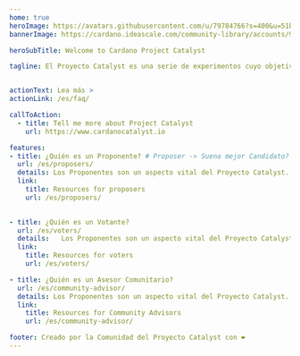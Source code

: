 ```yaml
---
home: true
heroImage: https://avatars.githubusercontent.com/u/79784766?s=400&u=51b65ef6f530a0d0bf4067deffe167c9cb2ce2cc&v=4
bannerImage: https://cardano.ideascale.com/community-library/accounts/93/936143/hero_banner.png

heroSubTitle: Welcome to Cardano Project Catalyst

tagline: El Proyecto Catalyst es una serie de experimentos cuyo objetivo es generar los más altos niveles de innovación de la comunidad. Catalyst lleva la gobernanza en la cadena a la blockchain de Cardano permitiendo a la comunidad establecer por sí misma las prioridades de crecimiento. Además, permite a los participantes destinar fondos a propuestas que aborden los retos y aprovechen las oportunidades que surjan en el ciclo de vida de Cardano. 


actionText: Lea más >
actionLink: /es/faq/

callToAction:
  - title: Tell me more about Project Catalyst
    url: https://www.cardanocatalyst.io

features:
- title: ¿Quién es un Proponente? # Proposer -> Suena mejor Candidato?
  url: /es/proposers/
  details: Los Proponentes son un aspecto vital del Proyecto Catalyst. Constituyen el combustible para el fuego. Son las personas con ideas, las que ven el contexto más amplio, las que identifican las necesidades, las que llenan las lagunas. Una propuesta elaborada por un proponente es la forma de comunicar esa idea a la comunidad.
  link:
    title: Resources for proposers
    url: /es/proposers/
  

- title: ¿Quién es un Votante?
  url: /es/voters/
  details:   Los Proponentes son un aspecto vital del Proyecto Catalyst. Constituyen el combustible para el fuego. Son las personas con ideas, las que ven el contexto más amplio, las que identifican las necesidades, las que llenan las lagunas. Una propuesta elaborada por un proponente es la forma de comunicar esa idea a la comunidad. # This is the same definition of Proposer ¿...?
  link:
    title: Resources for voters
    url: /es/voters/

- title: ¿Quién es un Asesor Comunitario?
  url: /es/community-advisor/
  details: Los Proponentes son un aspecto vital del Proyecto Catalyst. Constituyen el combustible para el fuego. Son las personas con ideas, las que ven el contexto más amplio, las que identifican las necesidades, las que llenan las lagunas. Una propuesta elaborada por un proponente es la forma de comunicar esa idea a la comunidad. # This is the same definition of Proposer ¿...?
  link:
    title: Resources for Community Advisors
    url: /es/community-advisor/

footer: Creado por la Comunidad del Proyecto Catalyst con ❤️
---
```


<NewsScroll :items="[
  {'link':'news/#when-will-hardware-wallet-voting-support-will-be-available',
  'text':'¿Cuándo estará disponible el soporte para la votación de billeteras de hardware?'},
  {'link':'news/#we-are-applying-for-funding',
   'text':'¡Estamos solicitando financiación! Ayúdenos a construir este sitio web.'}
  ]"/>
